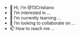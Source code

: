 - 👋 Hi, I’m @13Cristiano
- 👀 I’m interested in ...
- 🌱 I’m currently learning ...
- 💞️ I’m looking to collaborate on ...
- 📫 How to reach me ...

<!---
13Cristiano/13Cristiano is a ✨ special ✨ repository because its `README.md` (this file) appears on your GitHub profile.
You can click the Preview link to take a look at your changes.
--->
